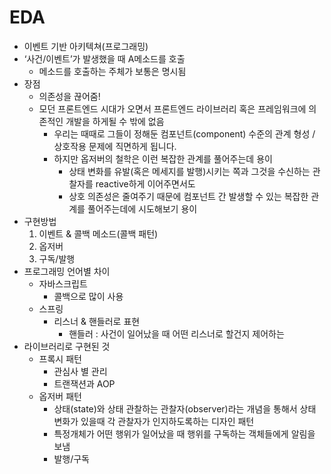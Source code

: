 # EDA
- 이벤트 기반 아키텍쳐(프로그래밍)
- ‘사건/이벤트’가 발생했을 때 A메소드를 호출
    - 메소드를 호출하는 주체가 보통은 명시됨
- 장점
    - 의존성을 끊어줌!
    - 모던 프론트엔드 시대가 오면서 프론트엔드 라이브러리 혹은 프레임워크에 의존적인 개발을 하게될 수 밖에 없음
        - 우리는 때때로 그들이 정해둔 컴포넌트(component) 수준의 관계 형성 / 상호작용 문제에 직면하게 됩니다.
        - 하지만 옵저버의 철학은 이런 복잡한 관계를 풀어주는데 용이
            - 상태 변화를 유발(혹은 메세지를 발행)시키는 쪽과 그것을 수신하는 관찰자를 reactive하게 이어주면서도 
            - 상호 의존성은 줄여주기 때문에 컴포넌트 간 발생할 수 있는 복잡한 관계를 풀어주는데에 시도해보기 용이
- 구현방법
    1. 이벤트 & 콜백 메소드(콜백 패턴) 
    2. 옵저버 
    3. 구독/발행 
- 프로그래밍 언어별 차이
    - 자바스크립트
        - 콜백으로 많이 사용
    - 스프링
        - 리스너 & 핸들러로 표현
            - 핸들러 : 사건이 일어났을 때 어떤 리스너로 할건지 제어하는 
- 라이브러리로 구현된 것
    -  프록시 패턴
        - 관심사 별 관리
        - 트랜잭션과 AOP
    - 옵저버 패턴
        - 상태(state)와 상태 관찰하는 관찰자(observer)라는 개념을 통해서 상태 변화가 있을때 각 관찰자가 인지하도록하는 디자인 패턴
        - 특정개체가 어떤 행위가 일어났을 때 행위를 구독하는 객체들에게 알림을 보냄
        - 발행/구독